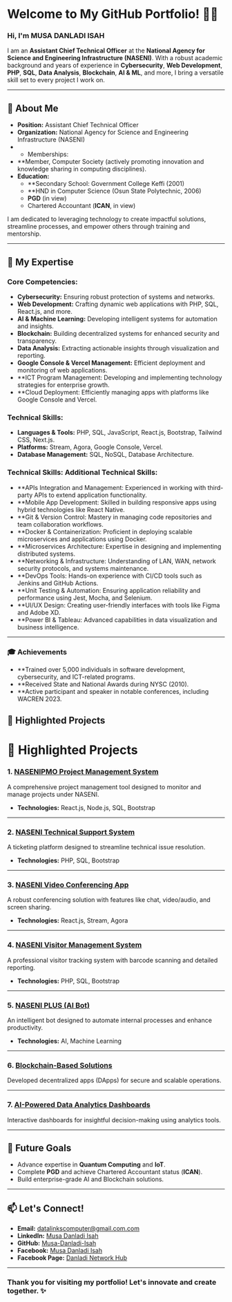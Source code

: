 # Welcome to My GitHub Portfolio! 👨‍💻  
### Hi, I'm **MUSA DANLADI ISAH**  

I am an **Assistant Chief Technical Officer** at the **National Agency for Science and Engineering Infrastructure (NASENI)**. With a robust academic background and years of experience in **Cybersecurity**, **Web Development**, **PHP**, **SQL**, **Data Analysis**, **Blockchain**, **AI & ML**, and more, I bring a versatile skill set to every project I work on.

---

## 🌟 About Me  
- **Position:** Assistant Chief Technical Officer  
- **Organization:** National Agency for Science and Engineering Infrastructure (NASENI)
- - Memberships:
 - **Member, Computer Society (actively promoting innovation and knowledge sharing in computing disciplines).
- **Education:**
  - **Secondary School: Government College Keffi (2001)
  - **HND in Computer Science (Osun State Polytechnic, 2006)
  - **PGD** (in view)  
  - Chartered Accountant (**ICAN**, in view)  

I am dedicated to leveraging technology to create impactful solutions, streamline processes, and empower others through training and mentorship.

---

## 💼 My Expertise  
### Core Competencies:  
- **Cybersecurity:** Ensuring robust protection of systems and networks.  
- **Web Development:** Crafting dynamic web applications with PHP, SQL, React.js, and more.  
- **AI & Machine Learning:** Developing intelligent systems for automation and insights.  
- **Blockchain:** Building decentralized systems for enhanced security and transparency.  
- **Data Analysis:** Extracting actionable insights through visualization and reporting.  
- **Google Console & Vercel Management:** Efficient deployment and monitoring of web applications.
- **ICT Program Management: Developing and implementing technology strategies for enterprise growth.
- **Cloud Deployment: Efficiently managing apps with platforms like Google Console and Vercel.

### Technical Skills:  
- **Languages & Tools:** PHP, SQL, JavaScript, React.js, Bootstrap, Tailwind CSS, Next.js.  
- **Platforms:** Stream, Agora, Google Console, Vercel.  
- **Database Management:** SQL, NoSQL, Database Architecture.  

### Technical Skills:  Additional Technical Skills:
- **APIs Integration and Management: Experienced in working with third-party APIs to extend application functionality.
- **Mobile App Development: Skilled in building responsive apps using hybrid technologies like React Native.
- **Git & Version Control: Mastery in managing code repositories and team collaboration workflows.
- **Docker & Containerization: Proficient in deploying scalable microservices and applications using Docker.
- **Microservices Architecture: Expertise in designing and implementing distributed systems.
- **Networking & Infrastructure: Understanding of LAN, WAN, network security protocols, and systems maintenance.
- **DevOps Tools: Hands-on experience with CI/CD tools such as Jenkins and GitHub Actions.
- **Unit Testing & Automation: Ensuring application reliability and performance using Jest, Mocha, and Selenium.
- **UI/UX Design: Creating user-friendly interfaces with tools like Figma and Adobe XD.
- **Power BI & Tableau: Advanced capabilities in data visualization and business intelligence.

---
### 🎓 Achievements
- **Trained over 5,000 individuals in software development, cybersecurity, and ICT-related programs.
- **Received State and National Awards during NYSC (2010).
- **Active participant and speaker in notable conferences, including WACREN 2023.

## 🚀 Highlighted Projects  

# 🚀 Highlighted Projects  

### 1. **[NASENIPMO Project Management System](https://github.com/your-username/nasenipmo-project-management)**  
A comprehensive project management tool designed to monitor and manage projects under NASENI.  
- **Technologies:** React.js, Node.js, SQL, Bootstrap  

---

### 2. **[NASENI Technical Support System](https://github.com/your-username/naseni-technical-support)**  
A ticketing platform designed to streamline technical issue resolution.  
- **Technologies:** PHP, SQL, Bootstrap  

---

### 3. **[NASENI Video Conferencing App](https://github.com/your-username/naseni-video-conferencing)**  
A robust conferencing solution with features like chat, video/audio, and screen sharing.  
- **Technologies:** React.js, Stream, Agora  

---

### 4. **[NASENI Visitor Management System](https://github.com/your-username/naseni-visitor-management)**  
A professional visitor tracking system with barcode scanning and detailed reporting.  
- **Technologies:** PHP, SQL, Bootstrap  

---

### 5. **[NASENI PLUS (AI Bot)](https://github.com/your-username/naseni-plus-ai-bot)**  
An intelligent bot designed to automate internal processes and enhance productivity.  
- **Technologies:** AI, Machine Learning  

---

### 6. **[Blockchain-Based Solutions](https://github.com/your-username/blockchain-solutions)**  
Developed decentralized apps (DApps) for secure and scalable operations.  

---

### 7. **[AI-Powered Data Analytics Dashboards](https://github.com/your-username/ai-data-analytics)**  
Interactive dashboards for insightful decision-making using analytics tools.  


---

## 🎯 Future Goals  
- Advance expertise in **Quantum Computing** and **IoT**.  
- Complete **PGD** and achieve Chartered Accountant status (**ICAN**).  
- Build enterprise-grade AI and Blockchain solutions.  

---

## 📫 Let's Connect!  
- **Email:** [datalinkscomputer@gmail.com.com](mailto:datalinkscomputer@gmail.com.com)  
- **LinkedIn:** [Musa Danladi Isah](https://linkedin.com/in/your-profile)  
- **GitHub:** [Musa-Danladi-Isah](https://github.com/isahmusa)  
- **Facebook:** [Musa Danladi Isah](https://www.facebook.com/danladi.musa.754918)
- **Facebook Page:** [Danladi Network Hub](https://www.facebook.com/profile.php?id=100095188947752)
 

---

### Thank you for visiting my portfolio! Let's innovate and create together. ✨
